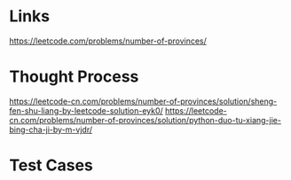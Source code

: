 # Links
https://leetcode.com/problems/number-of-provinces/

# Thought Process
https://leetcode-cn.com/problems/number-of-provinces/solution/sheng-fen-shu-liang-by-leetcode-solution-eyk0/
https://leetcode-cn.com/problems/number-of-provinces/solution/python-duo-tu-xiang-jie-bing-cha-ji-by-m-vjdr/

# Test Cases

